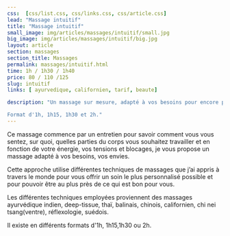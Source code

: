 ```yaml
---
css:  [css/list.css, css/links.css, css/article.css]
lead: "Massage intuitif"
title: "Massage intuitif"
small_image: img/articles/massages/intuitif/small.jpg
big_image: img/articles/massages/intuitif/big.jpg
layout: article
section: massages
section_title: Massages
permalink: massages/intuitif.html
time: 1h / 1h30 / 1h40
price: 80 / 110 /125
slug: intuitif
links: [ ayurvedique, californien, tarif, beaute]

description: "Un massage sur mesure, adapté à vos besoins pour encore plus de détente et de bien-être.

Format d'1h, 1h15, 1h30 et 2h."
---
```

Ce massage commence par un entretien pour savoir comment vous vous sentez, sur quoi, 
quelles parties du corps vous souhaitez travailler et en fonction de votre énergie, vos 
tensions et blocages, je vous propose un massage adapté à vos besoins, vos envies.


Cette approche utilise différentes techniques de massages que j’ai appris à travers le monde 
pour vous offrir un soin le plus personnalisé possible et pour pouvoir être au plus près de ce
qui est bon pour vous.


Les différentes techniques employées proviennent des massages ayurvédique indien, 
deep-tissue, thaï, balinais, chinois, californien, chi nei tsang(ventre), réflexologie, suédois.

Il existe en différents formats d'1h, 1h15,1h30 ou 2h.
